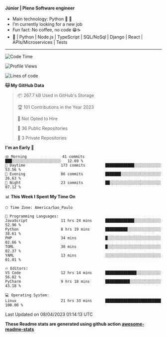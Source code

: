 #### Júnior | Pleno Software engineer 

- Main technology: Python 🐍 💖
- I’m currently looking for a new job
- Fun fact: No coffee, no code 😁☕
- 📖 | Python | Node.js | TypeScript | SQL/NoSql | Django | React | APIs/Microservices | Tests 
---
<!--START_SECTION:waka-->
![Code Time](http://img.shields.io/badge/Code%20Time-676%20hrs%2037%20mins-blue)

![Profile Views](http://img.shields.io/badge/Profile%20Views-0-blue)

![Lines of code](https://img.shields.io/badge/From%20Hello%20World%20I%27ve%20Written-10.6%20million%20lines%20of%20code-blue)

**🐱 My GitHub Data** 

> 📦 267.7 kB Used in GitHub's Storage 
 > 
> 🏆 101 Contributions in the Year 2023
 > 
> 🚫 Not Opted to Hire
 > 
> 📜 36 Public Repositories 
 > 
> 🔑 3 Private Repositories 
 > 
**I'm an Early 🐤** 

```text
🌞 Morning                41 commits          ███░░░░░░░░░░░░░░░░░░░░░░   12.69 % 
🌆 Daytime                173 commits         █████████████░░░░░░░░░░░░   53.56 % 
🌃 Evening                86 commits          ███████░░░░░░░░░░░░░░░░░░   26.63 % 
🌙 Night                  23 commits          ██░░░░░░░░░░░░░░░░░░░░░░░   07.12 % 
```


📊 **This Week I Spent My Time On** 

```text
🕑︎ Time Zone: America/Sao_Paulo

💬 Programming Languages: 
JavaScript               11 hrs 24 mins      █████████████░░░░░░░░░░░░   52.96 % 
Python                   8 hrs 19 mins       ██████████░░░░░░░░░░░░░░░   38.61 % 
PHP                      34 mins             █░░░░░░░░░░░░░░░░░░░░░░░░   02.66 % 
TOML                     30 mins             █░░░░░░░░░░░░░░░░░░░░░░░░   02.37 % 
YAML                     13 mins             ░░░░░░░░░░░░░░░░░░░░░░░░░   01.01 % 

🔥 Editors: 
VS Code                  12 hrs 14 mins      ██████████████░░░░░░░░░░░   56.82 % 
PyCharm                  9 hrs 18 mins       ███████████░░░░░░░░░░░░░░   43.18 % 

💻 Operating System: 
Linux                    21 hrs 33 mins      █████████████████████████   100.00 % 
```


 Last Updated on 08/04/2023 01:14:13 UTC
<!--END_SECTION:waka-->

**These Readme stats are generated using github action [awesome-readme-stats](https://github.com/anmol098/waka-readme-stats)**

